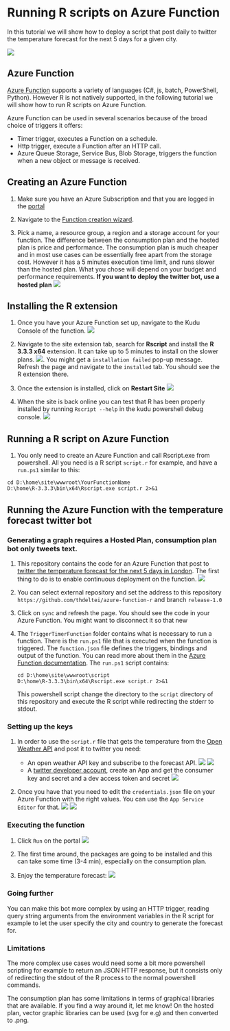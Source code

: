 # Running R scripts on Azure Function

In this tutorial we will show how to deploy a script that post daily to twitter the temperature forecast for the next 5 days for a given city.

![](./media/00_tweet.PNG)

## Azure Function

[Azure Function](https://azure.microsoft.com/en-us/services/functions/) supports a variety of languages (C#, js, batch, PowerShell, Python). However R is not natively supported, in the following tutorial we will show how to run R scripts on Azure Function.

Azure Function can be used in several scenarios because of the broad choice of triggers it offers:
- Timer trigger, executes a Function on a schedule.
- Http trigger, execute a Function after an HTTP call.
- Azure Queue Storage, Service Bus, Blob Storage, triggers the function when a new object or message is received.

## Creating an Azure Function

1. Make sure you have an Azure Subscription and that you are logged in the [portal](!https://ms.portal.azure.com)

2. Navigate to the [Function creation wizard](https://ms.portal.azure.com/#create/Microsoft.FunctionApp).

3. Pick a name, a resource group, a region and a storage account for your function. The difference between the consumption plan and the hosted plan is price and performance. The consumption plan is much cheaper and in most use cases can be essentially free apart from the storage cost. However it has a 5 minutes execution time limit, and runs slower than the hosted plan. What you chose will depend on your budget and performance requirements. **If you want to deploy the twitter bot, use a hosted plan** ![](./media/0_function_creation.PNG)

## Installing the R extension

1. Once you have your Azure Function set up, navigate to the Kudu Console of the function. ![](./media/1_kudu_console.PNG)

2. Navigate to the site extension tab, search for **Rscript** and install the **R 3.3.3 x64** extension. It can take up to 5 minutes to install on the slower plans. ![](media\2_install_extension.PNG). You might get a `installation failed` pop-up message. Refresh the page and navigate to the `installed` tab. You should see the R extension there.

3. Once the extension is installed, click on **Restart Site** ![](./media/3_restart.PNG)

4. When the site is back online you can test that R has been properly installed by running `Rscript --help` in the kudu powershell debug console.
![](media\5_successful_deployment.PNG)

## Running a R script on Azure Function

1. You only need to create an Azure Function and call Rscript.exe from powershell. All you need is a R script `script.r` for example, and have a `run.ps1` similar to this:

```
cd D:\home\site\wwwroot\YourFunctionName
D:\home\R-3.3.3\bin\x64\Rscript.exe script.r 2>&1
```

## Running the Azure Function with the temperature forecast twitter bot

### Generating a graph requires a **Hosted Plan**, consumption plan bot only tweets text.

1. This repository contains the code for an Azure Function that post to [twitter the temperature forecast for the next 5 days in London](https://twitter.com/thdelteil). The first thing to do is to enable continuous deployment on the function. ![](./media/4_deployment.PNG)

2. You can select external repository and set the address to this repository `https://github.com/thdeltei/azure-function-r` and branch `release-1.0`

3. Click on `sync` and refresh the page. You should see the code in your Azure Function. You might want to disconnect it so that new 

4. The `TriggerTimerFunction` folder contains what is necessary to run a function. There is the `run.ps1` file that is executed when the function is triggered. The `function.json` file defines the triggers, bindings and output of the function. You can read more about them in the [Azure Function documentation](https://docs.microsoft.com/en-us/azure/azure-functions/). The `run.ps1` script contains:
    ```
    cd D:\home\site\wwwroot\script
    D:\home\R-3.3.3\bin\x64\Rscript.exe script.r 2>&1
    ```
    This powershell script change the directory to the `script` directory of this repository and execute the R script while redirecting the stderr to stdout.

### Setting up the keys

1. In order to use the `script.r` file that gets the temperature from the [Open Weather API](https://openweathermap.org/api) and post it to twitter you need:
    - An open weather API key and subscribe to the forecast API. ![](./media/6_weather_api.PNG)
    ![](./media/61_weather_key.PNG)
    - A [twitter developer account](https://dev.twitter.com/), create an App and get the consumer key and secret and a dev access token and secret 
    ![](./media/7_twitter_keys.PNG)

2. Once you have that you need to edit the `credentials.json` file on your Azure Function with the right values. You can use the `App Service Editor` for that. ![](./media/8_app_service_editor.PNG)
![](./media/81_app_service_editor_json.PNG)

### Executing the function

1. Click `Run` on the portal ![](./media/9_run_the_function.PNG)

2. The first time around, the packages are going to be installed and this can take some time (3-4 min), especially on the consumption plan.

3. Enjoy the temperature forecast: ![](./media/00_tweet.png)


### Going further

You can make this bot more complex by using an HTTP trigger, reading query string arguments from the environment variables in the R script for example to let the user specify the city and country to generate the forecast for.

### Limitations

The more complex use cases would need some a bit more powershell scripting for example to return an JSON HTTP response, but it consists only of redirecting the stdout of the R process to the normal powershell commands.

The consumption plan has some limitations in terms of graphical libraries that are available. If you find a way around it, let me know! On the hosted plan, vector graphic libraries can be used (svg for e.g) and then converted to .png.